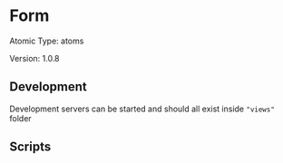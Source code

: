 # Form

Atomic Type: atoms

Version: 1.0.8

## Development

Development servers can be started and should all exist inside `"views"` folder

## Scripts
